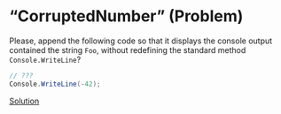 # “CorruptedNumber” (Problem)

Please, append the following code so that it displays the console output contained the string `Foo`, without redefining the standard method `Console.WriteLine`?

```cs
// ???
Console.WriteLine(-42);
```

[Solution](./CorruptedNumber-A.md)
